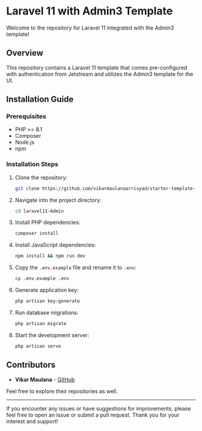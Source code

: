 # Laravel 11 with Admin3 Template

Welcome to the repository for Laravel 11 integrated with the Admin3 template!

## Overview

This repository contains a Laravel 11 template that comes pre-configured with authentication from Jetstream and utilizes the Admin3 template for the UI.

## Installation Guide

### Prerequisites

-   PHP >= 8.1
-   Composer
-   Node.js
-   npm

### Installation Steps

1. Clone the repository:

    ```bash
    git clone https://github.com/vikarmaulanaarrisyad/starter-template-Admin-v3-laravel11.git laravel11-Admin
    ```

2. Navigate into the project directory:

    ```bash
    cd laravel11-Admin
    ```

3. Install PHP dependencies:

    ```bash
    composer install
    ```

4. Install JavaScript dependencies:

    ```bash
    npm install && npm run dev
    ```

5. Copy the `.env.example` file and rename it to `.env`:

    ```bash
    cp .env.example .env
    ```

6. Generate application key:

    ```bash
    php artisan key:generate
    ```

7. Run database migrations:

    ```bash
    php artisan migrate
    ```

8. Start the development server:
    ```bash
    php artisan serve
    ```

## Contributors

-   **Vikar Maulana** - [GitHub](https://github.com/vikarmaulanaarrisyad)

Feel free to explore their repositories as well.

---

If you encounter any issues or have suggestions for improvements, please feel free to open an issue or submit a pull request. Thank you for your interest and support!
